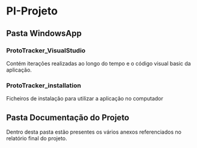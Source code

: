 # PI-Projeto

## Pasta WindowsApp

### ProtoTracker_VisualStudio
Contém iterações realizadas ao longo do tempo e o código visual basic da aplicação.

### ProtoTracker_installation
Ficheiros de instalação para utilizar a aplicação no computador

## Pasta Documentação do Projeto
Dentro desta pasta estão presentes os vários anexos referenciados no relatório final do projeto.
